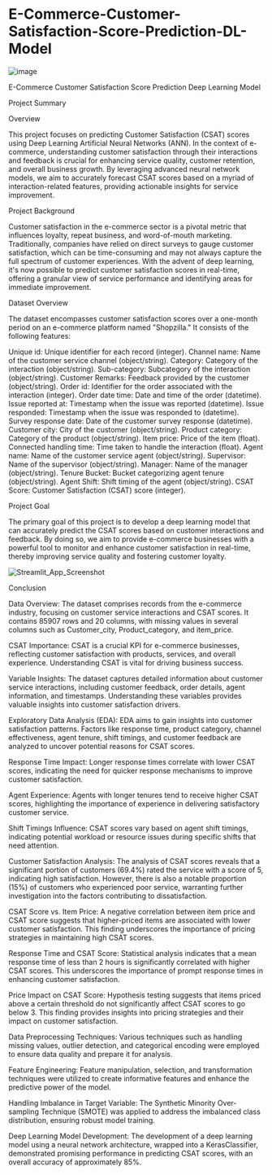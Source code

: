 # E-Commerce-Customer-Satisfaction-Score-Prediction-DL-Model

  ![image](https://github.com/VargheseTito/E-Commerce-Customer-Satisfaction-Score-Prediction-DL-Model/assets/110298267/e71b7160-24b3-4c2c-a59b-12b7bceed09b)


E-Commerce Customer Satisfaction Score Prediction Deep Learning Model


Project Summary

Overview

This project focuses on predicting Customer Satisfaction (CSAT) scores using Deep Learning Artificial Neural Networks (ANN). In the context of e-commerce, understanding customer satisfaction through their interactions and feedback is crucial for enhancing service quality, customer retention, and overall business growth. By leveraging advanced neural network models, we aim to accurately forecast CSAT scores based on a myriad of interaction-related features, providing actionable insights for service improvement.

Project Background

Customer satisfaction in the e-commerce sector is a pivotal metric that influences loyalty, repeat business, and word-of-mouth marketing. Traditionally, companies have relied on direct surveys to gauge customer satisfaction, which can be time-consuming and may not always capture the full spectrum of customer experiences. With the advent of deep learning, it's now possible to predict customer satisfaction scores in real-time, offering a granular view of service performance and identifying areas for immediate improvement.

Dataset Overview

The dataset encompasses customer satisfaction scores over a one-month period on an e-commerce platform named "Shopzilla." It consists of the following features:

Unique id: Unique identifier for each record (integer).
Channel name: Name of the customer service channel (object/string).
Category: Category of the interaction (object/string).
Sub-category: Subcategory of the interaction (object/string).
Customer Remarks: Feedback provided by the customer (object/string).
Order id: Identifier for the order associated with the interaction (integer).
Order date time: Date and time of the order (datetime).
Issue reported at: Timestamp when the issue was reported (datetime).
Issue responded: Timestamp when the issue was responded to (datetime).
Survey response date: Date of the customer survey response (datetime).
Customer city: City of the customer (object/string).
Product category: Category of the product (object/string).
Item price: Price of the item (float).
Connected handling time: Time taken to handle the interaction (float).
Agent name: Name of the customer service agent (object/string).
Supervisor: Name of the supervisor (object/string).
Manager: Name of the manager (object/string).
Tenure Bucket: Bucket categorizing agent tenure (object/string).
Agent Shift: Shift timing of the agent (object/string).
CSAT Score: Customer Satisfaction (CSAT) score (integer).

Project Goal

The primary goal of this project is to develop a deep learning model that can accurately predict the CSAT scores based on customer interactions and feedback. By doing so, we aim to provide e-commerce businesses with a powerful tool to monitor and enhance customer satisfaction in real-time, thereby improving service quality and fostering customer loyalty.

![Streamlit_App_Screenshot](https://github.com/VargheseTito/E-Commerce-Customer-Satisfaction-Score-Prediction-DL-Model/assets/110298267/1335c22e-9615-4d64-b74c-324cc6f34744)


Conclusion

Data Overview: The dataset comprises records from the e-commerce industry, focusing on customer service interactions and CSAT scores. It contains 85907 rows and 20 columns, with missing values in several columns such as Customer_city, Product_category, and item_price.

CSAT Importance: CSAT is a crucial KPI for e-commerce businesses, reflecting customer satisfaction with products, services, and overall experience. Understanding CSAT is vital for driving business success.

Variable Insights: The dataset captures detailed information about customer service interactions, including customer feedback, order details, agent information, and timestamps. Understanding these variables provides valuable insights into customer satisfaction drivers.

Exploratory Data Analysis (EDA): EDA aims to gain insights into customer satisfaction patterns. Factors like response time, product category, channel effectiveness, agent tenure, shift timings, and customer feedback are analyzed to uncover potential reasons for CSAT scores.

Response Time Impact: Longer response times correlate with lower CSAT scores, indicating the need for quicker response mechanisms to improve customer satisfaction.

Agent Experience: Agents with longer tenures tend to receive higher CSAT scores, highlighting the importance of experience in delivering satisfactory customer service.

Shift Timings Influence: CSAT scores vary based on agent shift timings, indicating potential workload or resource issues during specific shifts that need attention.

Customer Satisfaction Analysis: The analysis of CSAT scores reveals that a significant portion of customers (69.4%) rated the service with a score of 5, indicating high satisfaction. However, there is also a notable proportion (15%) of customers who experienced poor service, warranting further investigation into the factors contributing to dissatisfaction.

CSAT Score vs. Item Price: A negative correlation between item price and CSAT score suggests that higher-priced items are associated with lower customer satisfaction. This finding underscores the importance of pricing strategies in maintaining high CSAT scores.

Response Time and CSAT Score: Statistical analysis indicates that a mean response time of less than 2 hours is significantly correlated with higher CSAT scores. This underscores the importance of prompt response times in enhancing customer satisfaction.

Price Impact on CSAT Score: Hypothesis testing suggests that items priced above a certain threshold do not significantly affect CSAT scores to go below 3. This finding provides insights into pricing strategies and their impact on customer satisfaction.

Data Preprocessing Techniques: Various techniques such as handling missing values, outlier detection, and categorical encoding were employed to ensure data quality and prepare it for analysis.

Feature Engineering: Feature manipulation, selection, and transformation techniques were utilized to create informative features and enhance the predictive power of the model.

Handling Imbalance in Target Variable: The Synthetic Minority Over-sampling Technique (SMOTE) was applied to address the imbalanced class distribution, ensuring robust model training.

Deep Learning Model Development: The development of a deep learning model using a neural network architecture, wrapped into a KerasClassifier, demonstrated promising performance in predicting CSAT scores, with an overall accuracy of approximately 85%.


